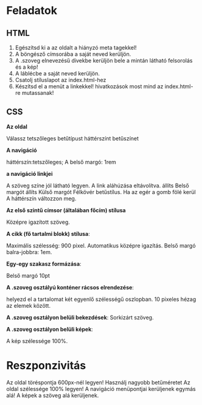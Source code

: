 # Feladatok

## HTML

1. Egészítsd ki a az oldalt a hiányzó meta tagekkel!
2. A böngésző címsorába a saját neved kerüljön.
3. A .szoveg elnevezésű divekbe kerüljön bele a mintán látható felsorolás  és a kép!
4. A láblécbe  a saját neved kerüljön. 
5. Csatolj stíluslapot az index.html-hez
6. Készítsd el a menüt a linkekkel!  hivatkozások most mind az index.html-re mutassanak!

## CSS

**Az oldal**

Válassz tetszőleges betűtípust
háttérszínt
betűszínet

**A navigáció**

háttérszín:tetszőleges;
A belső margó: 1rem


**a navigáció linkjei**

A szöveg színe jól látható legyen.
A link aláhúzása eltávolítva.
állíts Belső margót
állíts Külső margót
Félkövér betűstílus.
Ha az egér a gomb fölé kerül A háttérszín  változzon meg.

**Az első szintű címsor (általában főcím) stílusa**

Középre igazított szöveg.


**A cikk (fő tartalmi blokk) stílusa**:

Maximális szélesség: 900 pixel.
Automatikus középre igazítás.
Belső margó balra-jobbra: 1em.

**Egy-egy szakasz formázása**:


Belső margó 10pt



**A .szoveg osztályú konténer rácsos elrendezése**:

helyezd el a tartalomat két egyenlő  szélességű oszlopban.
10 pixeles hézag az elemek között.



**A .szoveg osztályon belüli bekezdések**:
Sorkizárt szöveg.

**A .szoveg osztályon belüli képek**:

A kép szélessége 100%.


# Reszponzivitás


Az oldal  töréspontja 600px-nél legyen!
Használj nagyobb betűméretet
Az oldal szélessége 100% legyen!
A navigáció menüpontjai kerüljenek egymás alá!
A képek a szöveg alá kerüljenek. 
